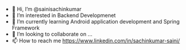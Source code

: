 - 👋 Hi, I’m @sainisachinkumar
- 👀 I’m interested in Backend Developmenet
- 🌱 I’m currently learning Android application development and Spring Framework
- 💞️ I’m looking to collaborate on ...
- 📫 How to reach me https://www.linkedin.com/in/sachinkumar-saini/

<!---
sainisachinkumar/sainisachinkumar is a ✨ special ✨ repository because its `README.md` (this file) appears on your GitHub profile.
You can click the Preview link to take a look at your changes.
--->
